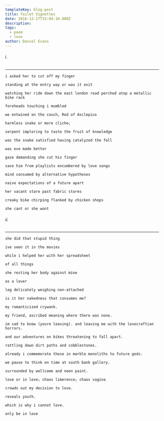 ```yaml
---
templateKey: blog-post
title: Toilet Vignettes
date: 2016-12-17T15:04:10.000Z
description:
tags:
  - poem
  - love
author: Daniel Evans
---
```


###### i.

---

    i asked her to cut off my finger

    standing at the entry way or was it exit

    watching her ride down the east london road perched atop a metallic bike rack

    foreheads touching i mumbled

    we entwined on the couch, Rod of Asclepius

    harmless snake or more cliche;

    serpent imploring to taste the fruit of knowledge

    was the snake satisfied having catalyzed the fall

    was eve made better

    gaze demanding she cut his finger

    save him from playlists encumbered by love songs

    mind consumed by alternative hypotheses

    naive expectations of a future apart

    her vacant stare past fabric stores

    creaky bike chirping flanked by chicken shops

    she cant or she wont

###### ii.

---

    she did that stupid thing

    ive seen it in the movies

    while i helped her with her spreadsheet

    of all things

    she resting her body against mine

    as a lover

    leg delicately weighing non-attached

    is it her nakedness that consumes me?

    my romanticized crywank.

    my friend, ascribed meaning where there was none.

    im sad to know (youre leaving). and leaving me with the lovecraftian horrors.

    and our adventures on bikes threatening to fall apart.

    rattling down dirt paths and cobblestones.

    already i commemorate these in marble monoliths to future gods.

    we pause to think on time at south bank gallery.

    surrounded by wellcome and neon paint.

    love or in love; chaos limerence; chaos vagina

    crowds out my decision to love.

    reveals youth.

    which is why i cannot love.

    only be in love
